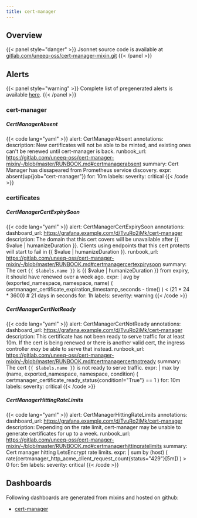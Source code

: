 ```yaml
---
title: cert-manager
---
```


## Overview



{{< panel style="danger" >}}
Jsonnet source code is available at [gitlab.com/uneeq-oss/cert-manager-mixin.git](https://gitlab.com/uneeq-oss/cert-manager-mixin.git)
{{< /panel >}}

## Alerts

{{< panel style="warning" >}}
Complete list of pregenerated alerts is available [here](https://github.com/monitoring-mixins/website/blob/master/assets/cert-manager/alerts.yaml).
{{< /panel >}}

### cert-manager

##### CertManagerAbsent

{{< code lang="yaml" >}}
alert: CertManagerAbsent
annotations:
  description: New certificates will not be able to be minted, and existing ones can't
    be renewed until cert-manager is back.
  runbook_url: https://gitlab.com/uneeq-oss/cert-manager-mixin/-/blob/master/RUNBOOK.md#certmanagerabsent
  summary: Cert Manager has dissapeared from Prometheus service discovery.
expr: absent(up{job="cert-manager"})
for: 10m
labels:
  severity: critical
{{< /code >}}
 
### certificates

##### CertManagerCertExpirySoon

{{< code lang="yaml" >}}
alert: CertManagerCertExpirySoon
annotations:
  dashboard_url: https://grafana.example.com/d/TvuRo2iMk/cert-manager
  description: The domain that this cert covers will be unavailable after {{ $value
    | humanizeDuration }}. Clients using endpoints that this cert protects will start
    to fail in {{ $value | humanizeDuration }}.
  runbook_url: https://gitlab.com/uneeq-oss/cert-manager-mixin/-/blob/master/RUNBOOK.md#certmanagercertexpirysoon
  summary: The cert `{{ $labels.name }}` is {{ $value | humanizeDuration }} from expiry,
    it should have renewed over a week ago.
expr: |
  avg by (exported_namespace, namespace, name) (
    certmanager_certificate_expiration_timestamp_seconds - time()
  ) < (21 * 24 * 3600) # 21 days in seconds
for: 1h
labels:
  severity: warning
{{< /code >}}
 
##### CertManagerCertNotReady

{{< code lang="yaml" >}}
alert: CertManagerCertNotReady
annotations:
  dashboard_url: https://grafana.example.com/d/TvuRo2iMk/cert-manager
  description: This certificate has not been ready to serve traffic for at least 10m.
    If the cert is being renewed or there is another valid cert, the ingress controller
    _may_ be able to serve that instead.
  runbook_url: https://gitlab.com/uneeq-oss/cert-manager-mixin/-/blob/master/RUNBOOK.md#certmanagercertnotready
  summary: The cert `{{ $labels.name }}` is not ready to serve traffic.
expr: |
  max by (name, exported_namespace, namespace, condition) (
    certmanager_certificate_ready_status{condition!="True"} == 1
  )
for: 10m
labels:
  severity: critical
{{< /code >}}
 
##### CertManagerHittingRateLimits

{{< code lang="yaml" >}}
alert: CertManagerHittingRateLimits
annotations:
  dashboard_url: https://grafana.example.com/d/TvuRo2iMk/cert-manager
  description: Depending on the rate limit, cert-manager may be unable to generate
    certificates for up to a week.
  runbook_url: https://gitlab.com/uneeq-oss/cert-manager-mixin/-/blob/master/RUNBOOK.md#certmanagerhittingratelimits
  summary: Cert manager hitting LetsEncrypt rate limits.
expr: |
  sum by (host) (
    rate(certmanager_http_acme_client_request_count{status="429"}[5m])
  ) > 0
for: 5m
labels:
  severity: critical
{{< /code >}}
 
## Dashboards
Following dashboards are generated from mixins and hosted on github:


- [cert-manager](https://github.com/monitoring-mixins/website/blob/master/assets/cert-manager/dashboards/cert-manager.json)
